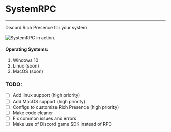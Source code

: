 # SystemRPC
___
Discord Rich Presence for your system.

![SystemRPC in action.](https://doggo.ninja/7MKmHp.gif)

#### Operating Systems:
 1. Windows 10
 2. Linux (soon)
 3. MacOS (soon)

### TODO:
- [ ] Add linux support (high priority)
- [ ] Add MacOS support (high priority)
- [ ] Configs to customize Rich Presence (high priority)
- [ ] Make code cleaner
- [ ] Fix common issues and errors
- [ ] Make use of Discord game SDK instead of RPC

